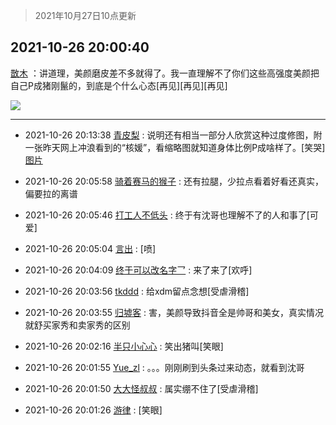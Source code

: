 > 2021年10月27日10点更新
<link rel="stylesheet" href="https://cdn.jsdelivr.net/gh/taotie6/sampleJSON@main/css/photo_show.css">
<meta name="referrer" content="no-referrer" />


 ## 2021-10-26 20:00:40 

 [㪚木](https://www.coolapk.com/feed/30970544?shareKey=YmJiMGU1MzFmYzQ5NjE3N2VlNGI~) ：讲道理，美颜磨皮差不多就得了。我一直理解不了你们这些高强度美颜把自己P成猪刚鬣的，到底是个什么心态[再见][再见][再见] 

<div class="album">
<img class="img-item" src="http://image.coolapk.com/feed/2021/1026/20/1081091_f4ca72f6_9639_3604@873x2114.png" />
</div>

 ------- 

- 2021-10-26 20:13:38 [青皮梨](uid=1109281) : 说明还有相当一部分人欣赏这种过度修图，附一张昨天网上冲浪看到的“核媛”，看缩略图就知道身体比例P成啥样了。[笑哭] [图片](http://image.coolapk.com/feed/2021/1026/20/1109281_406f8edf_0415_6205@592x1280.jpeg)

- 2021-10-26 20:05:58 [骑着赛马的猴子](uid=2113277) : 还有拉腿，少拉点看着好看还真实，偏要拉的离谱 

- 2021-10-26 20:05:46 [打工人不低头](uid=1398190) : 终于有沈哥也理解不了的人和事了[可爱] 

- 2021-10-26 20:05:04 [言出](uid=1510922) : [喷] 

- 2021-10-26 20:04:09 [终于可以改名字乛](uid=1560563) : 来了来了[欢呼] 

- 2021-10-26 20:03:56 [tkddd](uid=2993456) : 给xdm留点念想[受虐滑稽] 

- 2021-10-26 20:03:55 [归墟客](uid=3287587) : 害，美颜导致抖音全是帅哥和美女，真实情况就舒买家秀和卖家秀的区别 

- 2021-10-26 20:02:16 [半只小心心](uid=1559932) : 笑出猪叫[笑眼] 

- 2021-10-26 20:01:55 [Yue_zl](uid=1614317) : 。。。刚刚刷到头条过来动态，就看到沈哥 

- 2021-10-26 20:01:50 [大大怪叔叔](uid=956235) : 属实绷不住了[受虐滑稽] 

- 2021-10-26 20:01:26 [游律](uid=2470726) : [笑眼] 

